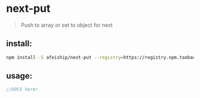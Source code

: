 # next-put
> Push to array or set to object for next

## install:
```bash
npm install -S afeiship/next-put --registry=https://registry.npm.taobao.org
```

## usage:
```js
//DOCS here!
```
